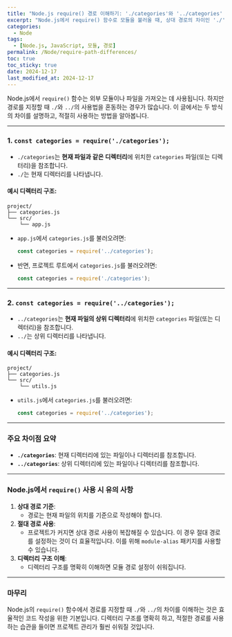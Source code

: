 ```yaml
---
title: "Node.js require() 경로 이해하기: './categories'와 '../categories' 차이"
excerpt: "Node.js에서 require() 함수로 모듈을 불러올 때, 상대 경로의 차이인 './'와 '../'의 사용법과 차이를 이해해 봅니다."
categories:
  - Node
tags:
  - [Node.js, JavaScript, 모듈, 경로]
permalink: /Node/require-path-differences/
toc: true
toc_sticky: true
date: 2024-12-17
last_modified_at: 2024-12-17
---
```


Node.js에서 `require()` 함수는 외부 모듈이나 파일을 가져오는 데 사용됩니다. 하지만 경로를 지정할 때 `./`와 `../`의 사용법을 혼동하는 경우가 많습니다. 이 글에서는 두 방식의 차이를 설명하고, 적절히 사용하는 방법을 알아봅니다.

---

### 1. `const categories = require('./categories');`
- `./categories`는 **현재 파일과 같은 디렉터리**에 위치한 `categories` 파일(또는 디렉터리)을 참조합니다.
- `./`는 현재 디렉터리를 나타냅니다.

#### 예시 디렉터리 구조:

```
project/
├── categories.js
└── src/
    └── app.js
```

- `app.js`에서 `categories.js`를 불러오려면:

  ```javascript
  const categories = require('../categories');
  ```

- 반면, 프로젝트 루트에서 `categories.js`를 불러오려면:

  ```javascript
  const categories = require('./categories');
  ```

---

### 2. `const categories = require('../categories');`
- `../categories`는 **현재 파일의 상위 디렉터리**에 위치한 `categories` 파일(또는 디렉터리)을 참조합니다.
- `../`는 상위 디렉터리를 나타냅니다.

#### 예시 디렉터리 구조:

```
project/
├── categories.js
└── src/
    └── utils.js
```

- `utils.js`에서 `categories.js`를 불러오려면:

  ```javascript
  const categories = require('../categories');
  ```

---

### 주요 차이점 요약
- **`./categories`**: 현재 디렉터리에 있는 파일이나 디렉터리를 참조합니다.
- **`../categories`**: 상위 디렉터리에 있는 파일이나 디렉터리를 참조합니다.

---

### Node.js에서 `require()` 사용 시 유의 사항
1. **상대 경로 기준**:
   - 경로는 현재 파일의 위치를 기준으로 작성해야 합니다.
2. **절대 경로 사용**:
   - 프로젝트가 커지면 상대 경로 사용이 복잡해질 수 있습니다. 이 경우 절대 경로를 설정하는 것이 더 효율적입니다. 이를 위해 `module-alias` 패키지를 사용할 수 있습니다.
3. **디렉터리 구조 이해**:
   - 디렉터리 구조를 명확히 이해하면 모듈 경로 설정이 쉬워집니다.

---

### 마무리
Node.js의 `require()` 함수에서 경로를 지정할 때 `./`와 `../`의 차이를 이해하는 것은 효율적인 코드 작성을 위한 기본입니다. 디렉터리 구조를 명확히 하고, 적절한 경로를 사용하는 습관을 들이면 프로젝트 관리가 훨씬 쉬워질 것입니다.

